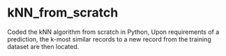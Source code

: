 # kNN_from_scratch
Coded the kNN algorithm from scratch in Python,  Upon requirements of a prediction, the k-most similar records to a new record from the training dataset are then located. 
